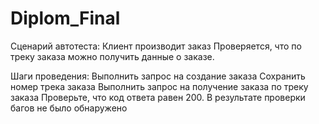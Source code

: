 # Diplom_Final
Сценарий автотеста:
Клиент производит заказ
Проверяется, что по треку заказа можно получить данные о заказе.

Шаги проведения:
Выполнить запрос на создание заказа
Сохранить номер трека заказа
Выполнить запрос на получение заказа по треку заказа
Проверьте, что код ответа равен 200.
В результате проверки багов не было обнаружено
